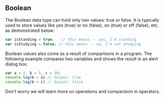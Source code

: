 ## Boolean

The Boolean data type can hold only two values: true or false. It is typically used to store values like yes (true) or no (false), on (true) or off (false), etc. as demonstrated below:

```js
var isStanding = true;   // this means -- yes, I'm standing
var isStudying = false; // this means -- no, I'm not studying
```

Boolean values also come as a result of comparisons in a program. The following example compares two variables and shows the result in an alert dialog box:

```js
var a = 2, b = 5, c = 10;
console.log(b > a) // Output: true
console.log(b > c) // Output: false
```
Don't worry we will learn more on operations and comparision in operators.